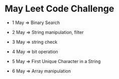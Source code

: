 # May Leet Code Challenge

- 1 May  =>  Binary Search

- 2 May  => String manipulation, filter

- 3 May => string check 

- 4 May => bit operation 

- 5 May => First Unique Character in a String

- 6 May => Array manipulation
